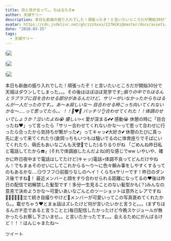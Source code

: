 ```yaml
---
title: 目と目が合って。。ちはるたそ❤️
author: 天城サリー
description: 本日も新曲の振り入れでした！頑張ったぞ！と言いたいところだが開始30分で天城はダウンしてしまった。。。その後はほぼほぼ見学です;_;振りの中でちはるんとラブラブに目を合わせる部分があるんだけど、サリーが...
avatar: https://cdn.jsdelivr.net/gh/zzzhxxx/227WiKi@master/docs/assets/photo/avatar/sally.jpg
date: "2018-03-15"
tags:
  - 天城サリー
---
```


!![](https://cdn.jsdelivr.net/gh/zzzhxxx/227WiKi-image@master/blog-image/sally-2018-03-15_1.jpg)

!![](https://cdn.jsdelivr.net/gh/zzzhxxx/227WiKi-image@master/blog-image/sally-2018-03-15_2.jpg)

!![](https://cdn.jsdelivr.net/gh/zzzhxxx/227WiKi-image@master/blog-image/sally-2018-03-15_3.jpg)


本日も新曲の振り入れでした！頑張ったぞ！と言いたいところだが開始30分で天城はダウンしてしまった。。。その後はほぼほぼ見学です;_;振りの中でちはるんとラブラブに目を合わせる部分があるんだけど、サリーがいなかったからちはるんが一人だったのです。。あ〜ぁ寂しいな〜 目合わせる時こっち向いてくれないかな〜.....って思ってたら。。！！👀❤️👀 バッチリ👌合わせてくれた！！体調のせいでしょうか？泣いたよね😭 優しい>_< 愛が深まる💕💕 感動😭 休憩の時に「目合ったね❤️」って言ったら「サリー合わせてくれないかな〜って思って合わせに行ったら合ったから気持ちが繋がった💕」ってキャッ💕大好き💕 休憩のたびに真っ先に走って来てくれたり(倉岡っちもいつもは騒いでるのに体育座りでそばにいてくれたり、萌氏もあいなごんも天使👼でした)るりるりがね 「ごめんね昨日私と電話してたから☎️」(それで体調崩したんだよね)的な感じでww いやいや、確かに昨日夜中まで電話はしてたけど(キャッ)電話=体調不良ってどんだけやねん！でもまぁそのせいにしてこれからる〜り〜に色々頼み事をしやすくするってのもあるかな....😏ウフフ😏前振りなしのヘイ！くらちxサリーです！昨日のダンス後ですね💃！ 最近メンバーと顔をすり合わせられる距離になってるの❤️後は昨日の配信で初解禁した髪型です！多分一生見ることのない髪型かも(？)みんなの意見で決めようかな〜可愛いあいなごんとのツーショットは意外とレアですね👮‍♂️👮‍♂️👮‍♂️立て続き自撮りやけど🤳メンバーが可愛いってこの写真褒めてくれたから。。載せちゃう❤️とまぁ話はズレたけど何が言いたいかと言うと。。。(まずちはるんガチ恋であると言うことと)毎日配信したかったけど今晩スケジュールが無かったらお察し下さいませ。。と言いたかったです。。。会えるためにがんばるけど！！！ほんじゃまたね〜


ツイート



